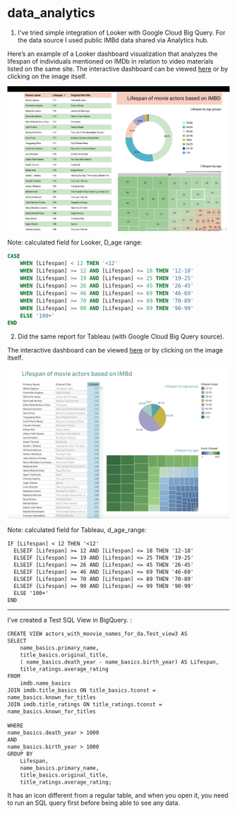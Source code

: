 # data_analytics

1. I've tried simple integration of Looker with Google Cloud Big Query. For the data source I used public IMBd data shared via Analytics hub. 

Here’s an example of a Looker dashboard visualization that analyzes the lifespan of individuals mentioned on IMDb in relation to video materials listed on the same site. The interactive dashboard can be viewed [here](https://lookerstudio.google.com/embed/reporting/15deb2b7-387a-4cfd-9e1e-d1747ec0bafc/page/NFd8D) or by clicking on the image itself.

[![Looker Dashboard Example (IMDb)](Visualisation/Looker_imbd_example.png)](https://lookerstudio.google.com/embed/reporting/15deb2b7-387a-4cfd-9e1e-d1747ec0bafc/page/NFd8D)

Note: calculated field for Looker, D_age range:
```sql
CASE 
    WHEN [Lifespan] < 12 THEN '<12'
    WHEN [Lifespan] >= 12 AND [Lifespan] <= 18 THEN '12-18'
    WHEN [Lifespan] >= 19 AND [Lifespan] <= 25 THEN '19-25'
    WHEN [Lifespan] >= 26 AND [Lifespan] <= 45 THEN '26-45'
    WHEN [Lifespan] >= 46 AND [Lifespan] <= 69 THEN '46-69'
    WHEN [Lifespan] >= 70 AND [Lifespan] <= 89 THEN '70-89'
    WHEN [Lifespan] >= 90 AND [Lifespan] <= 99 THEN '90-99'
    ELSE '100+'
END
```


2. Did the same report for Tableau (with Google Cloud Big Query source).

The interactive dashboard can be viewed [here](https://public.tableau.com/app/profile/tanya.saburova/viz/BigQuery_IMBD/Dashboard1?publish=yes) or by clicking on the image itself.

[![Tableau Dashboard Example (IMDb)](Visualisation/Tableau_imbd_example.png)](https://public.tableau.com/app/profile/tanya.saburova/viz/BigQuery_IMBD/Dashboard1?publish=yes)

Note: calculated field for Tableau, d_age_range:
```
IF [Lifespan] < 12 THEN '<12'
  ELSEIF [Lifespan] >= 12 AND [Lifespan] <= 18 THEN '12-18'
  ELSEIF [Lifespan] >= 19 AND [Lifespan] <= 25 THEN '19-25'
  ELSEIF [Lifespan] >= 26 AND [Lifespan] <= 45 THEN '26-45'
  ELSEIF [Lifespan] >= 46 AND [Lifespan] <= 69 THEN '46-69'
  ELSEIF [Lifespan] >= 70 AND [Lifespan] <= 89 THEN '70-89'
  ELSEIF [Lifespan] >= 90 AND [Lifespan] <= 99 THEN '90-99'
  ELSE '100+'
END
```
___________________________________________________________

I've created a Test SQL View in BigQuery.  : 
```
CREATE VIEW actors_with_moovie_names_for_da.Test_view3 AS
SELECT
    name_basics.primary_name,
    title_basics.original_title,
    ( name_basics.death_year - name_basics.birth_year) AS Lifespan,
    title_ratings.average_rating
FROM
    imdb.name_basics
JOIN imdb.title_basics ON title_basics.tconst = name_basics.known_for_titles
JOIN imdb.title_ratings ON title_ratings.tconst = name_basics.known_for_titles

WHERE 
name_basics.death_year > 1000
AND 
name_basics.birth_year > 1000
GROUP BY
    Lifespan,
    name_basics.primary_name,
    title_basics.original_title,
    title_ratings.average_rating;
```

It has an icon different from a regular table, and when you open it, you need to run an SQL query first before being able to see any data.
